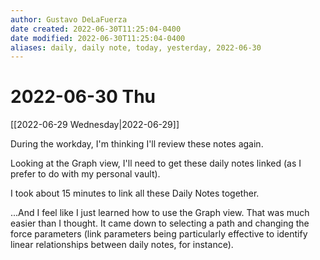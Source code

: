 ```yaml
---
author: Gustavo DeLaFuerza
date created: 2022-06-30T11:25:04-0400
date modified: 2022-06-30T11:25:04-0400
aliases: daily, daily note, today, yesterday, 2022-06-30
---
```


# 2022-06-30 Thu

[[2022-06-29 Wednesday|2022-06-29]]

During the workday, I'm thinking I'll review these notes again.

Looking at the Graph view, I'll need to get these daily notes linked (as I prefer to do with my personal vault). 

I took about 15 minutes to link all these Daily Notes together.

...And I feel like I just learned how to use the Graph view. That was much easier than I thought. It came down to selecting a path and changing the force parameters (link parameters being particularly effective to identify linear relationships between daily notes, for instance).